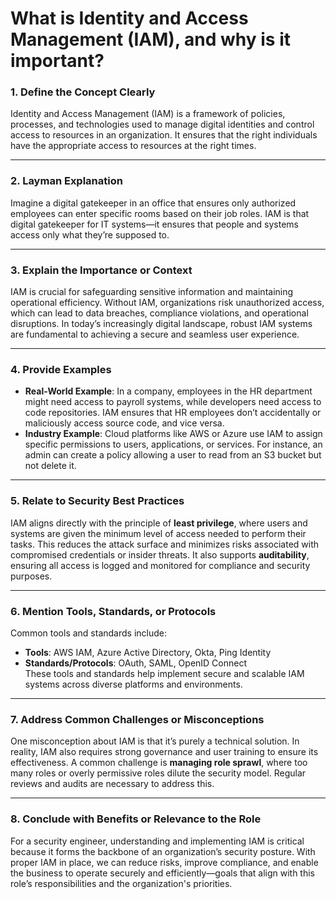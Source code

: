 # What is Identity and Access Management (IAM), and why is it important?

### 1. Define the Concept Clearly  
Identity and Access Management (IAM) is a framework of policies, processes, and technologies used to manage digital identities and control access to resources in an organization. It ensures that the right individuals have the appropriate access to resources at the right times.

---

### 2. Layman Explanation  
Imagine a digital gatekeeper in an office that ensures only authorized employees can enter specific rooms based on their job roles. IAM is that digital gatekeeper for IT systems—it ensures that people and systems access only what they’re supposed to.

---

### 3. Explain the Importance or Context  
IAM is crucial for safeguarding sensitive information and maintaining operational efficiency. Without IAM, organizations risk unauthorized access, which can lead to data breaches, compliance violations, and operational disruptions. In today’s increasingly digital landscape, robust IAM systems are fundamental to achieving a secure and seamless user experience.

---

### 4. Provide Examples  
- **Real-World Example**: In a company, employees in the HR department might need access to payroll systems, while developers need access to code repositories. IAM ensures that HR employees don’t accidentally or maliciously access source code, and vice versa.  
- **Industry Example**: Cloud platforms like AWS or Azure use IAM to assign specific permissions to users, applications, or services. For instance, an admin can create a policy allowing a user to read from an S3 bucket but not delete it.  

---

### 5. Relate to Security Best Practices  
IAM aligns directly with the principle of **least privilege**, where users and systems are given the minimum level of access needed to perform their tasks. This reduces the attack surface and minimizes risks associated with compromised credentials or insider threats. It also supports **auditability**, ensuring all access is logged and monitored for compliance and security purposes.

---

### 6. Mention Tools, Standards, or Protocols  
Common tools and standards include:  
- **Tools**: AWS IAM, Azure Active Directory, Okta, Ping Identity  
- **Standards/Protocols**: OAuth, SAML, OpenID Connect  
These tools and standards help implement secure and scalable IAM systems across diverse platforms and environments.

---

### 7. Address Common Challenges or Misconceptions  
One misconception about IAM is that it’s purely a technical solution. In reality, IAM also requires strong governance and user training to ensure its effectiveness. A common challenge is **managing role sprawl**, where too many roles or overly permissive roles dilute the security model. Regular reviews and audits are necessary to address this.

---

### 8. Conclude with Benefits or Relevance to the Role  
For a security engineer, understanding and implementing IAM is critical because it forms the backbone of an organization’s security posture. With proper IAM in place, we can reduce risks, improve compliance, and enable the business to operate securely and efficiently—goals that align with this role’s responsibilities and the organization's priorities.
